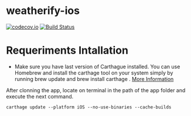 # weatherify-ios

[![codecov.io](https://codecov.io/gh/syllerim/weather-ios/branch/master/graphs/badge.svg)](https://codecov.io/gh/syllerim/weather-ios/branch/master)
[![Build Status](https://travis-ci.org/syllerim/weather-ios.svg?branch=master)](https://travis-ci.org/syllerim/weather-ios)

# Requeriments Intallation

-  Make sure you have last version of Carthague installed.   You can use Homebrew and install the carthage tool on your system simply by running brew update and brew install carthage . 
[More Information](https://github.com/Carthage/Carthage)

After clonning the app, locate on terminal in the path of the app folder and execute the next command.

`carthage update --platform iOS --no-use-binaries --cache-builds`



